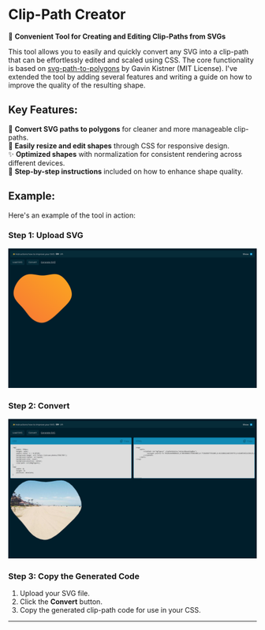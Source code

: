 # Clip-Path Creator
🚀 **Convenient Tool for Creating and Editing Clip-Paths from SVGs**

This tool allows you to easily and quickly convert any SVG into a clip-path that can be effortlessly edited and scaled using CSS. The core functionality is based on [svg-path-to-polygons](https://github.com/gavin-kistner/svg-path-to-polygons) by Gavin Kistner (MIT License). I've extended the tool by adding several features and writing a guide on how to improve the quality of the resulting shape.

## Key Features:
🔄 **Convert SVG paths to polygons** for cleaner and more manageable clip-paths.  
📏 **Easily resize and edit shapes** through CSS for responsive design.  
✨ **Optimized shapes** with normalization for consistent rendering across different devices.  
📖 **Step-by-step instructions** included on how to enhance shape quality.

## Example:
Here's an example of the tool in action:

### Step 1: Upload SVG
![Step 1](step_1.png)

### Step 2: Convert
![Step 2](step_2.png)

### Step 3: Copy the Generated Code

1. Upload your SVG file.
2. Click the **Convert** button.
3. Copy the generated clip-path code for use in your CSS.

---
